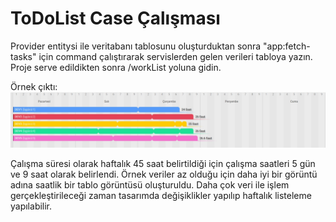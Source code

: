 # ToDoList Case Çalışması

Provider entitysi ile veritabanı tablosunu oluşturduktan sonra "app:fetch-tasks" için command çalıştırarak servislerden gelen verileri tabloya yazın.
Proje serve edildikten sonra /workList yoluna gidin.

Örnek çıktı:
![Proje Görseli](prev.jpg)

Çalışma süresi olarak haftalık 45 saat belirtildiği için çalışma saatleri 5 gün ve 9 saat olarak belirlendi. Örnek veriler az olduğu için daha iyi bir görüntü adına saatlik bir tablo görüntüsü oluşturuldu. Daha çok veri ile işlem gerçekleştirileceği zaman tasarımda değişiklikler yapılıp haftalık listeleme yapılabilir. 
